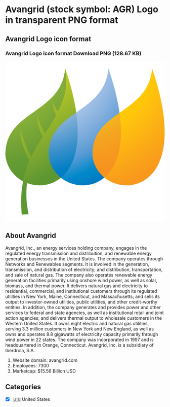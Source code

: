 # Avangrid (stock symbol: AGR) Logo in transparent PNG format

## Avangrid Logo icon format

### Avangrid Logo icon format Download PNG (128.67 KB)

![Avangrid Logo icon format Download PNG (128.67 KB)](/img/orig/AGR-dc5c64e7.png)

## About Avangrid

Avangrid, Inc., an energy services holding company, engages in the regulated energy transmission and distribution, and renewable energy generation businesses in the United States. The company operates through Networks and Renewables segments. It is involved in the generation, transmission, and distribution of electricity; and distribution, transportation, and sale of natural gas. The company also operates renewable energy generation facilities primarily using onshore wind power, as well as solar, biomass, and thermal power. It delivers natural gas and electricity to residential, commercial, and institutional customers through its regulated utilities in New York, Maine, Connecticut, and Massachusetts; and sells its output to investor-owned utilities, public utilities, and other credit-worthy entities. In addition, the company generates and provides power and other services to federal and state agencies, as well as institutional retail and joint action agencies; and delivers thermal output to wholesale customers in the Western United States. It owns eight electric and natural gas utilities, serving 3.3 million customers in New York and New England, as well as owns and operates 8.8 gigawatts of electricity capacity primarily through wind power in 22 states. The company was incorporated in 1997 and is headquartered in Orange, Connecticut. Avangrid, Inc. is a subsidiary of Iberdrola, S.A.

1. Website domain: avangrid.com
2. Employees: 7300
3. Marketcap: $15.56 Billion USD


## Categories
- [x] 🇺🇸 United States
